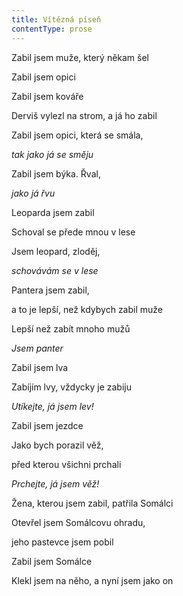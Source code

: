 ```yaml
---
title: Vítězná píseň
contentType: prose
---
```


Zabil jsem muže, který někam šel

Zabil jsem opici

Zabil jsem kováře

Derviš vylezl na strom, a já ho zabil

Zabil jsem opici, která se smála,

_tak jako já se směju_

  

Zabil jsem býka. Řval,

_jako já řvu_

  

Leoparda jsem zabil

Schoval se přede mnou v lese

Jsem leopard, zloděj,

_schovávám se v lese_

  

Pantera jsem zabil,

a to je lepší, než kdybych zabil muže

Lepší než zabít mnoho mužů

_Jsem panter_

  

Zabil jsem lva

Zabíjím lvy, vždycky je zabiju

_Utíkejte, já jsem lev!_

  

Zabil jsem jezdce

Jako bych porazil věž,

před kterou všichni prchali

_Prchejte, já jsem věž!_

  

Žena, kterou jsem zabil, patřila Somálci

Otevřel jsem Somálcovu ohradu,

jeho pastevce jsem pobil

Zabil jsem Somálce

Klekl jsem na něho, a nyní jsem jako on
